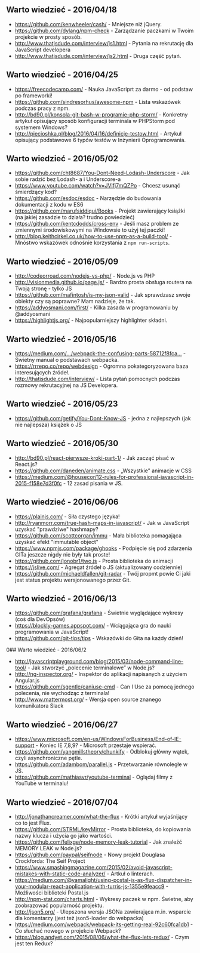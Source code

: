##  Warto wiedzieć - 2016/04/18 

* https://github.com/kenwheeler/cash/ - Mniejsze niż jQuery. 
* https://github.com/dylang/npm-check - Zarządzanie paczkami w Twoim projekcie w prosty sposób. 
* http://www.thatjsdude.com/interview/js1.html - Pytania na rekrutację dla JavaScript developera 
* http://www.thatjsdude.com/interview/js2.html - Druga część pytań. 


##  Warto wiedzieć - 2016/04/25 

* https://freecodecamp.com/ - Nauka JavaScriprt za darmo - od podstaw po frameworki! 
* https://github.com/sindresorhus/awesome-npm - Lista wskazówek podczas pracy z npm. 
* http://bd90.pl/konsola-git-bash-w-programie-php-storm/ - Konkretny artykuł opisujący sposób konfiguracji terminala w PHPStorm pod systemem Windows? 
* http://piecioshka.pl/blog/2016/04/16/definicje-testow.html - Artykuł opisujący podstawowe 6 typów testów w Inżynierii Oprogramowania.


## Warto wiedzieć - 2016/05/02 

* https://github.com/cht8687/You-Dont-Need-Lodash-Underscore - Jak sobie radzić bez Lodash- a i Underscore-a 
* https://www.youtube.com/watch?v=JVlfj7mQZPo - Chcesz usunąć śmierdzący kod? 
* https://github.com/esdoc/esdoc - Narzędzie do budowania dokumentacji z kodu w ES6 
* https://github.com/marufsiddiqui/Books - Projekt zawierający książki (na jakiej zasadzie to działa? trudno powiedzieć) 
* https://github.com/kentcdodds/cross-env - Jeśli masz problem ze zmiennymi środowiskowymi na Windowsie to użyj tej paczki! 
* http://blog.keithcirkel.co.uk/how-to-use-npm-as-a-build-tool/ - Mnóstwo wskazówek odnośnie korzystania z `npm run-scripts`. 


##  Warto wiedzieć - 2016/05/09 

* http://codeorroad.com/nodejs-vs-php/ - Node.js vs PHP 
* http://visionmedia.github.io/page.js/ - Bardzo prosta obsługa routera na Twoją stronę - tylko JS 
* https://github.com/mafintosh/is-my-json-valid - Jak sprawdzasz swoje obiekty czy są poprawne? Mam nadzieje, że tak. 
* https://addyosmani.com/first/ - Kilka zasada w programowaniu by @addyosmani 
* https://highlightjs.org/ - Najpopularniejszy highlighter składni. 


## Warto wiedzieć - 2016/05/16 
* https://medium.com/…/webpack-the-confusing-parts-58712f8fca… - Świetny manual o podstawach webpacka. 
* https://rrrepo.co/repo/webdesign - Ogromna pokategoryzowana baza interesujących źródeł. 
* http://thatjsdude.com/interview/ - Lista pytań pomocnych podczas rozmowy rekrutacyjnej na JS Developera.


## Warto wiedzieć - 2016/05/23 

* https://github.com/getify/You-Dont-Know-JS - jedna z najlepszych (jak nie najlepsza) książek o JS


## Warto wiedzieć - 2016/05/30 

* http://bd90.pl/react-pierwsze-kroki-part-1/ - Jak zacząć pisać w React.js? 
* https://github.com/daneden/animate.css - „Wszystkie" animacje w CSS 
* https://medium.com/@housecor/12-rules-for-professional-javascript-in-2015-f158e7d3f0fc - 12 zasad pisania w JS. 


## Warto wiedzieć - 2016/06/06 

* https://plainjs.com/ - Siła czystego języka! 
* http://ryanmorr.com/true-hash-maps-in-javascript/ - Jak w JavaScript uzyskać "prawdziwe" hashmapy? 
* https://github.com/scottcorgan/immu - Mała biblioteka pomagająca uzyskać efekt "immutable object" 
* https://www.npmjs.com/package/ghooks - Podpięcie się pod zdarzenia GITa jeszcze nigdy nie były tak proste! 
* https://github.com/jonobr1/two.js - Prosta biblioteka do animacji 
* https://jslive.com/ - Agregat źródeł o JS (aktualizowany codziennie) 
* https://github.com/michaeldfallen/git-radar - Twój propmt powie Ci jaki jest status projektu wersjonowanego przez Git.


## Warto wiedzieć - 2016/06/13 

* https://github.com/grafana/grafana - Świetnie wyglądające wykresy (coś dla DevOpsów) 
* https://blockly-games.appspot.com/ - Wciągająca gra do nauki programowania w JavaScript! 
* https://github.com/git-tips/tips - Wskazówki do Gita na każdy dzień!


0## Warto wiedzieć - 2016/06/2

* http://javascriptplayground.com/blog/2015/03/node-command-line-tool/ - Jak stworzyć „polecenie terminalowe” w Node.js?
* http://ng-inspector.org/ - Inspektor do aplikacji napisanych z użyciem Angular.js
* https://github.com/sgentle/caniuse-cmd - Can I Use za pomocą jednego polecenia, nie wychodząc z terminala!
* http://www.mattermost.org/ - Wersja open source znanego komunikatora Slack

## Warto wiedzieć - 2016/06/27

* https://www.microsoft.com/en-us/WindowsForBusiness/End-of-IE-support - Koniec IE 7,8,9? - Microsoft przestaje wspierać.
* https://github.com/yangmillstheory/chunkify - Odblokuj główny wątek, czyli asynchroniczne pętle.
* https://github.com/adambom/parallel.js - Przetwarzanie równoległe w JS.
* https://github.com/mathiasvr/youtube-terminal - Oglądaj filmy z YouTube w terminalu!

## Warto wiedzieć - 2016/07/04

 * http://jonathancreamer.com/what-the-flux - Krótki artykuł wyjaśnijący co to jest Flux.
 * https://github.com/STRML/keyMirror - Prosta biblioteka, do kopiowania nazwy klucza i użycia go jako wartości.
 * https://github.com/felixge/node-memory-leak-tutorial - Jak znaleźć MEMORY LEAK w Node.js?
 * https://github.com/paypal/seifnode - Nowy projekt Douglasa Crockforda: The Seif Project
 * https://www.smashingmagazine.com/2015/02/avoid-javascript-mistakes-with-static-code-analyzer/ - Artkuł o linterach.
 * https://medium.com/@yamalight/using-postal-js-as-flux-dispatcher-in-your-modular-react-application-with-turris-js-1355e9feacc9 - Możliwości biblioteki Postal.js
 * http://npm-stat.com/charts.html - Wykresy paczek w npm. Świetne, aby zoobrazować popularność projektu.
 * http://json5.org/ - Ulepszona wersja JSONa zawierająca m.in. wsparcie dla komentarzy (jest też json5-loader do webpacka)
 * https://medium.com/webpack/webpack-its-getting-real-92c60fca1db1 - Co słuchać nowego w projekcie Webpack?
 * https://blog.andyet.com/2015/08/06/what-the-flux-lets-redux/ - Czym jest ten Redux?
